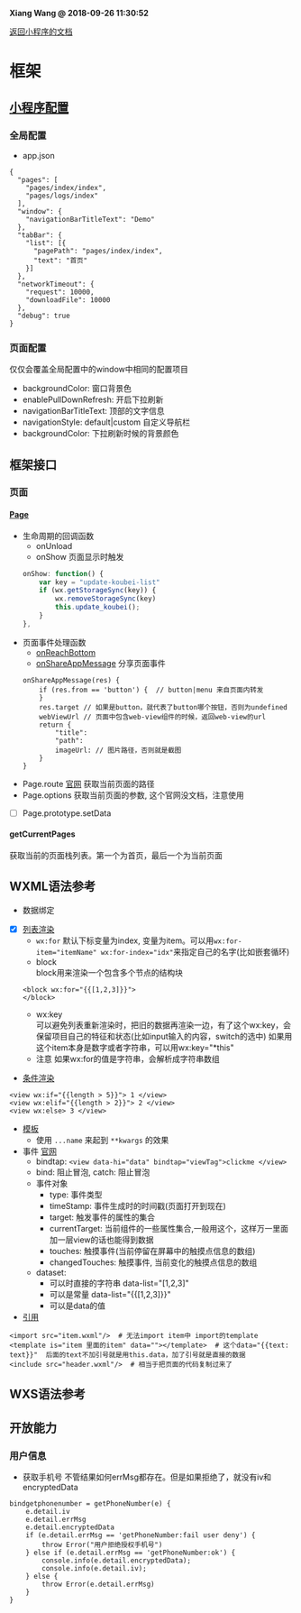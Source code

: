 **Xiang Wang @ 2018-09-26 11:30:52**


[返回小程序的文档](./README.md)

# 框架

## [小程序配置](https://developers.weixin.qq.com/miniprogram/dev/reference/configuration/app.html)
### 全局配置
* app.json
```
{
  "pages": [
    "pages/index/index",
    "pages/logs/index"
  ],
  "window": {
    "navigationBarTitleText": "Demo"
  },
  "tabBar": {
    "list": [{
      "pagePath": "pages/index/index",
      "text": "首页"
    }]
  },
  "networkTimeout": {
    "request": 10000,
    "downloadFile": 10000
  },
  "debug": true
}
```  

### 页面配置
仅仅会覆盖全局配置中的window中相同的配置项目
* backgroundColor: 窗口背景色
* enablePullDownRefresh: 开启下拉刷新
* navigationBarTitleText: 顶部的文字信息
* navigationStyle: default|custom 自定义导航栏
* backgroundColor: 下拉刷新时候的背景颜色

## 框架接口
### 页面
#### [Page](https://developers.weixin.qq.com/miniprogram/dev/reference/api/Page.html)
* 生命周期的回调函数
    * onUnload
    * onShow
    页面显示时触发
    ```javascript
    onShow: function() {
        var key = "update-koubei-list"
        if (wx.getStorageSync(key)) {
            wx.removeStorageSync(key)
            this.update_koubei();
        }
    },
    ```
* 页面事件处理函数
    * [onReachBottom](https://developers.weixin.qq.com/miniprogram/dev/reference/api/Page.html#onReachBottom)
    * [onShareAppMessage](https://developers.weixin.qq.com/miniprogram/dev/reference/api/Page.html)
    分享页面事件
    ```
    onShareAppMessage(res) {
        if (res.from == 'button') {  // button|menu 来自页面内转发
        }
        res.target // 如果是button，就代表了button哪个按钮，否则为undefined
        webViewUrl // 页面中包含web-view组件的时候，返回web-view的url
        return {
            "title":  
            "path": 
            imageUrl: // 图片路径，否则就是截图
        }
    }
    ````
* Page.route
[官网](https://developers.weixin.qq.com/miniprogram/dev/reference/api/Page.html#pageroute)
获取当前页面的路径
* Page.options
获取当前页面的参数, 这个官网没文档，注意使用
* [ ] Page.prototype.setData

#### getCurrentPages
获取当前的页面栈列表。第一个为首页，最后一个为当前页面

## WXML语法参考
* 数据绑定
* [x] [列表渲染](https://mp.weixin.qq.com/debug/wxadoc/dev/framework/view/wxml/list.html)  
    * `wx:for`
    默认下标变量为index, 变量为item。可以用`wx:for-item="itemName" wx:for-index="idx"`来指定自己的名字(比如嵌套循环)
    * block  
    block用来渲染一个包含多个节点的结构块
    ```
    <block wx:for="{{[1,2,3]}}">
    </block>
    ```
    * wx:key  
    可以避免列表重新渲染时，把旧的数据再渲染一边，有了这个wx:key，会保留项目自己的特征和状态(比如input输入的内容，switch的选中)
    如果用这个item本身是数字或者字符串，可以用wx:key="*this"
    * 注意
    如果wx:for的值是字符串，会解析成字符串数组
* [条件渲染](https://mp.weixin.qq.com/debug/wxadoc/dev/framework/view/wxml/conditional.html)
```
<view wx:if="{{length > 5}}"> 1 </view>
<view wx:elif="{{length > 2}}"> 2 </view>
<view wx:else> 3 </view>
```
* [模板](https://mp.weixin.qq.com/debug/wxadoc/dev/framework/view/wxml/template.html)
    * 使用 `...name` 来起到 `**kwargs` 的效果
* 事件 [官网](https://mp.weixin.qq.com/debug/wxadoc/dev/framework/view/wxml/event.html)
    * bindtap: `<view data-hi="data" bindtap="viewTag">clickme </view>`
    * bind: 阻止冒泡, catch: 阻止冒泡
    * 事件对象
        * type: 事件类型
        * timeStamp: 事件生成时的时间戳(页面打开到现在)
        * target: 触发事件的属性的集合
        * currentTarget: 当前组件的一些属性集合,一般用这个，这样万一里面加一层view的话也能得到数据
        * touches: 触摸事件(当前停留在屏幕中的触摸点信息的数组)
        * changedTouches: 触摸事件, 当前变化的触摸点信息的数组
    * dataset:
        * 可以时直接的字符串 data-list="[1,2,3]"
        * 可以是常量 data-list="{{[1,2,3]}}"
        * 可以是data的值
* [引用](https://mp.weixin.qq.com/debug/wxadoc/dev/framework/view/wxml/import.html)
```
<import src="item.wxml"/>  # 无法import item中 import的template
<template is="item 里面的item" data=""></template>  # 这个data="{{text: text}}"  后面的text不加引号就是用this.data，加了引号就是直接的数据
<include src="header.wxml"/>  # 相当于把页面的代码复制过来了
```
## WXS语法参考

## 开放能力
### 用户信息
* 获取手机号
不管结果如何errMsg都存在。但是如果拒绝了，就没有iv和encryptedData
```
bindgetphonenumber = getPhoneNumber(e) {
    e.detail.iv
    e.detail.errMsg
    e.detail.encryptedData
    if (e.detail.errMsg == 'getPhoneNumber:fail user deny') {
        throw Error("用户拒绝授权手机号")
    } else if (e.detail.errMsg == 'getPhoneNumber:ok') {
        console.info(e.detail.encryptedData);
        console.info(e.detail.iv);
    } else {
        throw Error(e.detail.errMsg)
    }
}
```
